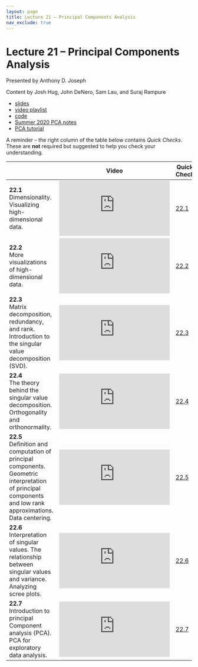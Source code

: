 ```yaml
---
layout: page
title: Lecture 21 – Principal Components Analysis
nav_exclude: true
---
```


# Lecture 21 – Principal Components Analysis

Presented by Anthony D. Joseph

Content by Josh Hug, John DeNero, Sam Lau, and Suraj Rampure

- [slides](https://docs.google.com/presentation/d/1hUIMrI5arBxeoPWHLXuXHopo7JekOrDqoVg5yjubexw/edit?usp=sharing)
- [video playlist](https://youtube.com/playlist?list=PLQCcNQgUcDfqbEH11YKb5ZFsMzyH6Gibi)
- [code](https://data100.datahub.berkeley.edu/hub/user-redirect/git-sync?repo=https://github.com/DS-100/fa21&subPath=lecture/lec21/)
- [Summer 2020 PCA notes](http://www.ds100.org/su20/resources/assets/lectures/live07/live7.pdf)
- [PCA tutorial](https://arxiv.org/pdf/1404.1100.pdf)


A reminder – the right column of the table below contains _Quick Checks_. These are **not** required but suggested to help you check your understanding.

<table>
<colgroup>
<col style="width: 25%" />
<col style="width: 25%" />
<col style="width: 25%" />
</colgroup>
<thead>
<tr class="header">
<th></th>
<th>Video</th>
<th>Quick Check</th>
</tr>
</thead>
<tbody>
<tr>
<td><strong>22.1</strong> <br />Dimensionality. Visualizing high-dimensional data.</td>
<td><iframe width="300" height="" src="https://youtube.com/embed/cRKHiaYAH8w" frameborder="0" allow="accelerometer; autoplay; encrypted-media; gyroscope; picture-in-picture" allowfullscreen=""></iframe></td>
<td><a href="https://docs.google.com/forms/d/e/1FAIpQLSc-cMTc05Jv9cvU2EnCa13iaSJ-Vc57j6hA0K5EMxunyGEwZA/viewform" target="\_blank">22.1</a></td>
</tr>
<tr>
<td><strong>22.2</strong> <br />More visualizations of high-dimensional data.</td>
<td><iframe width="300" height="" src="https://youtube.com/embed/joE5rVir8uc" frameborder="0" allow="accelerometer; autoplay; encrypted-media; gyroscope; picture-in-picture" allowfullscreen=""></iframe></td>
<td><a href="https://docs.google.com/forms/d/e/1FAIpQLSdkR56J3KPQZqh5qBfYbOK_ca2Iy9Klr-3D6n33zyBDWQrL-Q/viewform" target="\_blank">22.2</a></td>
</tr>
<tr>
<td><strong>22.3</strong> <br />Matrix decomposition, redundancy, and rank. Introduction to the singular value decomposition (SVD).</td>
<td><iframe width="300" height="" src="https://youtube.com/embed/rFuyMgD6Z5Y" frameborder="0" allow="accelerometer; autoplay; encrypted-media; gyroscope; picture-in-picture" allowfullscreen=""></iframe></td>
<td><a href="https://docs.google.com/forms/d/e/1FAIpQLSfOrnulBMvI042vrwUh5n9mzHrMKfnd9imWVBWE8HOcHCkzNw/viewform" target="\_blank">22.3</a></td>
</tr>
<tr>
<td><strong>22.4</strong> <br />The theory behind the singular value decomposition. Orthogonality and orthonormality.</td>
<td><iframe width="300" height="" src="https://youtube.com/embed/e9QDPdWa9NI" frameborder="0" allow="accelerometer; autoplay; encrypted-media; gyroscope; picture-in-picture" allowfullscreen=""></iframe></td>
<td><a href="https://docs.google.com/forms/d/e/1FAIpQLSfyjk9RqFaBdqayZBKQKJ2P1h58L01toYZce0_RSbAoa3fRUw/viewform" target="\_blank">22.4</a></td>
</tr>
<tr>
<td><strong>22.5</strong> <br />Definition and computation of principal components. Geometric interpretation of principal components and low rank approximations. Data centering.</td>
<td><iframe width="300" height="" src="https://youtube.com/embed/UuPBTEnd4GU" frameborder="0" allow="accelerometer; autoplay; encrypted-media; gyroscope; picture-in-picture" allowfullscreen=""></iframe></td>
<td><a href="https://docs.google.com/forms/d/e/1FAIpQLScw_fww3v5Fows5sIU7uMfpXz4IM-m74NoOzYbvcBScKg7qZA/viewform" target="\_blank">22.5</a></td>
</tr>
<tr>
<td><strong>22.6</strong> <br />Interpretation of singular values. The relationship between singular values and variance. Analyzing scree plots.</td>
<td><iframe width="300" height="" src="https://youtube.com/embed/TsaIkauTsuM" frameborder="0" allow="accelerometer; autoplay; encrypted-media; gyroscope; picture-in-picture" allowfullscreen=""></iframe></td>
<td><a href="https://docs.google.com/forms/d/e/1FAIpQLSc9hzkBYU3bxppA59vClSct91iS53cp7fONsWo0vXGoJ4qChg/viewform" target="\_blank">22.6</a></td>
</tr>
<tr>
<td><strong>22.7</strong> <br />Introduction to principal Component analysis (PCA). PCA for exploratory data analysis.</td>
<td><iframe width="300" height="" src="https://youtube.com/embed/0JHaGBT0hmY" frameborder="0" allow="accelerometer; autoplay; encrypted-media; gyroscope; picture-in-picture" allowfullscreen=""></iframe></td>
<td><a href="https://docs.google.com/forms/d/e/1FAIpQLSfl_hhXt33Ao7kG6yBx_u3eJoh8SJAY8eOpSu5RkLwvbJvT3Q/viewform" target="\_blank">22.7</a></td>
</tr>
</tbody></table>

